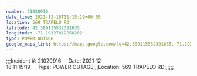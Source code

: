 ```yaml
---
number: 21020916
date_time: 2021-12-18T11:15:19+00:00
location: 569 TRAPELO RD
latitude: 42.389115532391635
longitude: -71.19327812858202
type: POWER OUTAGE
google_maps_link: https://maps.google.com/?q=42.389115532391635,-71.19327812858202
---
```


;;;Incident #: 21020916     Date: 2021‐12‐18 11:15:19     Type: POWER OUTAGE;;;Location: 569 TRAPELO RD;;;;;;
